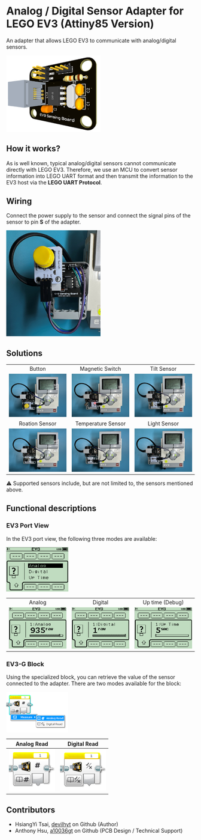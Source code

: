 # Analog / Digital Sensor Adapter for LEGO EV3 (Attiny85 Version)
An adapter that allows LEGO EV3 to communicate with analog/digital sensors.
<!--一款能讓 LEGO EV3 與類比/數位感測器通訊的適配器--->

<img src="img/board.png" style="width: 50%;">

## How it works?
As is well known, typical analog/digital sensors cannot communicate directly with LEGO EV3. Therefore, we use an MCU to convert sensor information into LEGO UART format and then transmit the information to the EV3 host via the **LEGO UART Protocol**.  
<!--眾所周知，一般的類比/數位感測器無法直接與LEGO EV3通訊。因此，我們使用MCU將感測器資訊轉換成LEGO UART格式，再透過LEGO UART協議將資訊傳送至EV3主機。--->

## Wiring

Connect the power supply to the sensor and connect the signal pins of the sensor to pin **S** of the adapter.
<!--將電源連機到感測器，並將感測器的信號腳位連接到適配器的D3腳位。--->

<img src="img/wiring.jpg" style="width: 50%;">

## Solutions

<table>
    <tbody>
        <tr>
            <td width="33%" align="center" valign="middle">Button</td>
            <td width="33%" align="center" valign="middle">Magnetic Switch</td>
            <td width="33%" align="center" valign="middle">Tilt Sensor</td>
        </tr>
        <tr></tr>
        <tr>
            <td width="33%" align="center" valign="middle">
                <img src="img/button.JPG">
            </td>
            <td width="33%" align="center" valign="middle">
                <img src="img/magnetic_switch.JPG">
            </td>
            <td width="33%" align="center" valign="middle">
                <img src="img/tilt_sensor.JPG">
            </td>
        </tr>
        <tr></tr>
        <tr>
            <td width="33%" align="center" valign="middle">Roation Sensor</td>
            <td width="33%" align="center" valign="middle">Temperature Sensor</td>
            <td width="33%" align="center" valign="middle">Light Sensor</td>
        </tr>
        <tr></tr>
        <tr>
            <td width="33%" align="center" valign="middle">
                <img src="img/rotation_sensor.JPG">
            </td>
            <td width="33%" align="center" valign="middle">
                <img src="img/temperature_sensor.JPG">
            </td>
            <td width="33%" align="center" valign="middle">
                <img src="img/light_sensor.JPG">
            </td>
        </tr>
    </tbody>
</table>

⚠️ Supported sensors include, but are not limited to, the sensors mentioned above.
<!--⚠️ 支援的感測器包括但不限於上述提到的感測器。--->

## Functional descriptions
### EV3 Port View
In the EV3 port view, the following three modes are available:
<!--在EV3 Port View中有以下三種模式：--->

<img src="img/portview_menu.png" style="width: 33%;">

<table>
    <tbody>
        <tr>
            <td width="33%" align="center" valign="middle">Analog</td>
            <td width="33%" align="center" valign="middle">Digital</td>
            <td width="33%" align="center" valign="middle">Up time (Debug)</td>
        </tr>
        <tr></tr>
        <tr>
            <td width="33%" align="center" valign="middle">
                <img src="img/portview_analog.png">
            </td>
            <td width="33%" align="center" valign="middle">
                <img src="img/portview_digital.png">
            </td>
            <td width="33%" align="center" valign="middle">
                <img src="img/portview_uptime.png">
            </td>
        </tr>
    </tbody>
</table>

### EV3-G Block
Using the specialized block, you can retrieve the value of the sensor connected to the adapter. There are two modes available for the block:
<!--使用專屬的Block，你可以獲取連接在adapter上的感測器的數值。Block有以下兩種模式：--->

<img src="img/block.png" style="width: 33%;">

| Analog Read | Digital Read |
:-------:|:-------:|
|![](img/block_analog.png)|![](img/block_digital.png)|

<!--
## Build your own Adapter
### Preparation
### Flashing the firmware
### Wiring
--->

## Contributors

- HsiangYi Tsai, [devilhyt](https://github.com/devilhyt) on Github (Author)
- Anthony Hsu, [a10036gt](https://github.com/a10036gt) on Github (PCB Design / Technical Support)

<!--
## References
[LEGO® Robotics Firmware Documentation](http://ev3.fantastic.computer/doxygen/index.html)  
[LEGO® EV3 Developer Kits](https://education.lego.com/en-us/product-resources/mindstorms-ev3/downloads/developer-kits)  
[ST RM0016](https://www.st.com/resource/en/reference_manual/rm0016-stm8s-series-and-stm8af-series-8bit-microcontrollers-stmicroelectronics.pdf)  
[ST DS6120](https://www.st.com/resource/en/datasheet/stm8s103f3.pdf) 
--->  

